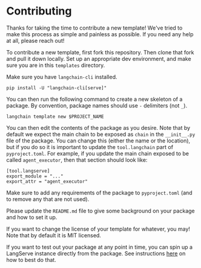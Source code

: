 # Contributing

Thanks for taking the time to contribute a new template!
We've tried to make this process as simple and painless as possible.
If you need any help at all, please reach out!

To contribute a new template, first fork this repository.
Then clone that fork and pull it down locally.
Set up an appropriate dev environment, and make sure you are in this `templates` directory.

Make sure you have `langchain-cli` installed.

```shell
pip install -U "langchain-cli[serve]"
```

You can then run the following command to create a new skeleton of a package.
By convention, package names should use `-` delimiters (not `_`).

```shell
langchain template new $PROJECT_NAME
```

You can then edit the contents of the package as you desire.
Note that by default we expect the main chain to be exposed as `chain` in the `__init__.py` file of the package.
You can change this (either the name or the location), but if you do so it is important to update the `tool.langchain`
part of `pyproject.toml`.
For example, if you update the main chain exposed to be called `agent_executor`, then that section should look like:

```text
[tool.langserve]
export_module = "..."
export_attr = "agent_executor"
```

Make sure to add any requirements of the package to `pyproject.toml` (and to remove any that are not used).

Please update the `README.md` file to give some background on your package and how to set it up.

If you want to change the license of your template for whatever, you may! Note that by default it is MIT licensed.

If you want to test out your package at any point in time, you can spin up a LangServe instance directly from the package.
See instructions [here](LAUNCHING_PACKAGE.md) on how to best do that.
